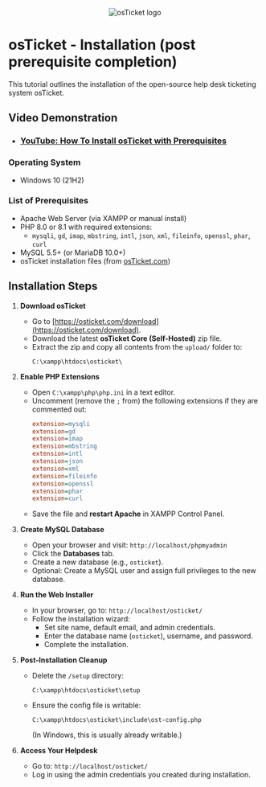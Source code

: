 <p align="center">
<img src="https://i.imgur.com/Clzj7Xs.png" alt="osTicket logo"/>
</p>

<h1>osTicket - Installation (post prerequisite completion)</h1>
This tutorial outlines the installation of the open-source help desk ticketing system osTicket.<br />


<h2>Video Demonstration</h2>

- ### [YouTube: How To Install osTicket with Prerequisites](https://www.youtube.com)

### Operating System
- Windows 10 (21H2)

### List of Prerequisites
- Apache Web Server (via XAMPP or manual install)
- PHP 8.0 or 8.1 with required extensions:
  - `mysqli`, `gd`, `imap`, `mbstring`, `intl`, `json`, `xml`, `fileinfo`, `openssl`, `phar`, `curl`
- MySQL 5.5+ (or MariaDB 10.0+)
- osTicket installation files (from [osTicket.com](https://osticket.com/download))


<h2>Installation Steps</h2>

1. **Download osTicket**
   - Go to [https://osticket.com/download](https://osticket.com/download).
   - Download the latest **osTicket Core (Self-Hosted)** zip file.
   - Extract the zip and copy all contents from the `upload/` folder to:
     ```
     C:\xampp\htdocs\osticket\
     ```

2. **Enable PHP Extensions**
   - Open `C:\xampp\php\php.ini` in a text editor.
   - Uncomment (remove the `;` from) the following extensions if they are commented out:
     ```ini
     extension=mysqli
     extension=gd
     extension=imap
     extension=mbstring
     extension=intl
     extension=json
     extension=xml
     extension=fileinfo
     extension=openssl
     extension=phar
     extension=curl
     ```
   - Save the file and **restart Apache** in XAMPP Control Panel.

3. **Create MySQL Database**
   - Open your browser and visit: `http://localhost/phpmyadmin`
   - Click the **Databases** tab.
   - Create a new database (e.g., `osticket`).
   - Optional: Create a MySQL user and assign full privileges to the new database.

4. **Run the Web Installer**
   - In your browser, go to: `http://localhost/osticket/`
   - Follow the installation wizard:
     - Set site name, default email, and admin credentials.
     - Enter the database name (`osticket`), username, and password.
     - Complete the installation.

5. **Post-Installation Cleanup**
   - Delete the `/setup` directory:
     ```
     C:\xampp\htdocs\osticket\setup
     ```
   - Ensure the config file is writable:
     ```
     C:\xampp\htdocs\osticket\include\ost-config.php
     ```
     (In Windows, this is usually already writable.)

6. **Access Your Helpdesk**
   - Go to: `http://localhost/osticket/`
   - Log in using the admin credentials you created during installation.
